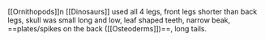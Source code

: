 [[Ornithopods]]n [[Dinosaurs]] used all 4 legs, front legs shorter than back legs, skull was small long and low, leaf shaped teeth, narrow beak, ==plates/spikes on the back ([[Osteoderms]])==, long tails.